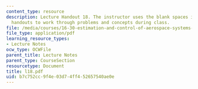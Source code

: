 ```yaml
---
content_type: resource
description: Lecture Handout 18. The instructor uses the blank spaces in these lecture
  handouts to work through problems and concepts during class.
file: /media/courses/16-30-estimation-and-control-of-aerospace-systems-spring-2004/b7c752cc9f4e03d74ff452657540ae0e_l18.pdf
file_type: application/pdf
learning_resource_types:
- Lecture Notes
ocw_type: OCWFile
parent_title: Lecture Notes
parent_type: CourseSection
resourcetype: Document
title: l18.pdf
uid: b7c752cc-9f4e-03d7-4ff4-52657540ae0e
---
```

